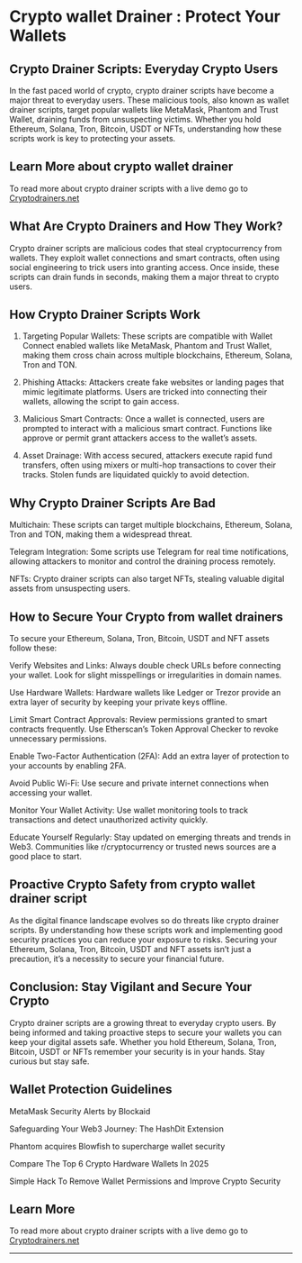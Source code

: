 # Crypto wallet Drainer : Protect Your Wallets

## Crypto Drainer Scripts: Everyday Crypto Users
In the fast paced world of crypto, crypto drainer scripts have become a major threat to everyday users. These malicious tools, also known as wallet drainer scripts, target popular wallets like MetaMask, Phantom and Trust Wallet, draining funds from unsuspecting victims. Whether you hold Ethereum, Solana, Tron, Bitcoin, USDT or NFTs, understanding how these scripts work is key to protecting your assets.

## Learn More about crypto wallet drainer
To read more about crypto drainer scripts with a live demo go to [Cryptodrainers.net](https://Cryptodrainers.net)
 
## What Are Crypto Drainers and How They Work?
Crypto drainer scripts are malicious codes that steal cryptocurrency from wallets. They exploit wallet connections and smart contracts, often using social engineering to trick users into granting access. Once inside, these scripts can drain funds in seconds, making them a major threat to crypto users.

## How Crypto Drainer Scripts Work
1. Targeting Popular Wallets: These scripts are compatible with Wallet Connect enabled wallets like MetaMask, Phantom and Trust Wallet, making them cross chain across multiple blockchains, Ethereum, Solana, Tron and TON.

2. Phishing Attacks: Attackers create fake websites or landing pages that mimic legitimate platforms. Users are tricked into connecting their wallets, allowing the script to gain access.

3. Malicious Smart Contracts: Once a wallet is connected, users are prompted to interact with a malicious smart contract. Functions like approve or permit grant attackers access to the wallet’s assets.

4. Asset Drainage: With access secured, attackers execute rapid fund transfers, often using mixers or multi-hop transactions to cover their tracks. Stolen funds are liquidated quickly to avoid detection.

## Why Crypto Drainer Scripts Are Bad
Multichain: These scripts can target multiple blockchains, Ethereum, Solana, Tron and TON, making them a widespread threat.

Telegram Integration: Some scripts use Telegram for real time notifications, allowing attackers to monitor and control the draining process remotely.

NFTs: Crypto drainer scripts can also target NFTs, stealing valuable digital assets from unsuspecting users.

## How to Secure Your Crypto from wallet drainers
To secure your Ethereum, Solana, Tron, Bitcoin, USDT and NFT assets follow these:

Verify Websites and Links: Always double check URLs before connecting your wallet. Look for slight misspellings or irregularities in domain names.

Use Hardware Wallets: Hardware wallets like Ledger or Trezor provide an extra layer of security by keeping your private keys offline.

Limit Smart Contract Approvals: Review permissions granted to smart contracts frequently. Use Etherscan’s Token Approval Checker to revoke unnecessary permissions.

Enable Two-Factor Authentication (2FA): Add an extra layer of protection to your accounts by enabling 2FA.

Avoid Public Wi-Fi: Use secure and private internet connections when accessing your wallet.

Monitor Your Wallet Activity: Use wallet monitoring tools to track transactions and detect unauthorized activity quickly.

Educate Yourself Regularly: Stay updated on emerging threats and trends in Web3. Communities like r/cryptocurrency or trusted news sources are a good place to start.

## Proactive Crypto Safety from crypto wallet drainer script
As the digital finance landscape evolves so do threats like crypto drainer scripts. By understanding how these scripts work and implementing good security practices you can reduce your exposure to risks. Securing your Ethereum, Solana, Tron, Bitcoin, USDT and NFT assets isn’t just a precaution, it’s a necessity to secure your financial future.

## Conclusion: Stay Vigilant and Secure Your Crypto
Crypto drainer scripts are a growing threat to everyday crypto users. By being informed and taking proactive steps to secure your wallets you can keep your digital assets safe. Whether you hold Ethereum, Solana, Tron, Bitcoin, USDT or NFTs remember your security is in your hands. Stay curious but stay safe.

## Wallet Protection Guidelines
MetaMask Security Alerts by Blockaid

Safeguarding Your Web3 Journey: The HashDit Extension

Phantom acquires Blowfish to supercharge wallet security

Compare The Top 6 Crypto Hardware Wallets In 2025

Simple Hack To Remove Wallet Permissions and Improve Crypto Security

## Learn More
To read more about crypto drainer scripts with a live demo go to [Cryptodrainers.net](https://Cryptodrainers.net)

---
